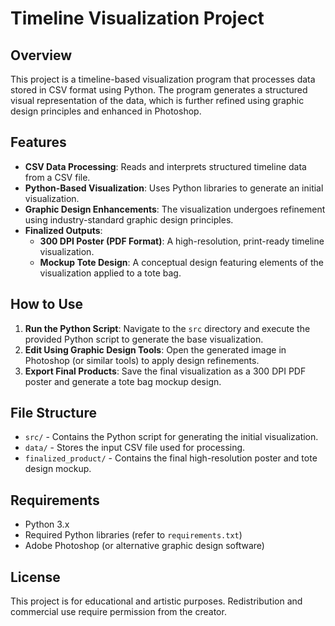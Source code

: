 # Timeline Visualization Project

## Overview
This project is a timeline-based visualization program that processes data stored in CSV format using Python. The program generates a structured visual representation of the data, which is further refined using graphic design principles and enhanced in Photoshop.

## Features
- **CSV Data Processing**: Reads and interprets structured timeline data from a CSV file.
- **Python-Based Visualization**: Uses Python libraries to generate an initial visualization.
- **Graphic Design Enhancements**: The visualization undergoes refinement using industry-standard graphic design principles.
- **Finalized Outputs**:
  - **300 DPI Poster (PDF Format)**: A high-resolution, print-ready timeline visualization.
  - **Mockup Tote Design**: A conceptual design featuring elements of the visualization applied to a tote bag.

## How to Use
1. **Run the Python Script**: Navigate to the `src` directory and execute the provided Python script to generate the base visualization.
2. **Edit Using Graphic Design Tools**: Open the generated image in Photoshop (or similar tools) to apply design refinements.
3. **Export Final Products**: Save the final visualization as a 300 DPI PDF poster and generate a tote bag mockup design.

## File Structure
- `src/` - Contains the Python script for generating the initial visualization.
- `data/` - Stores the input CSV file used for processing.
- `finalized_product/` - Contains the final high-resolution poster and tote design mockup.

## Requirements
- Python 3.x
- Required Python libraries (refer to `requirements.txt`)
- Adobe Photoshop (or alternative graphic design software)

## License
This project is for educational and artistic purposes. Redistribution and commercial use require permission from the creator.

